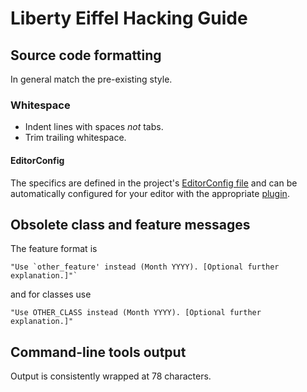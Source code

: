 Liberty Eiffel Hacking Guide
============================

## Source code formatting

In general match the pre-existing style.

### Whitespace

* Indent lines with spaces *not* tabs.
* Trim trailing whitespace.

#### EditorConfig

The specifics are defined in the project's [EditorConfig file](.editorconfig)
and can be automatically configured for your editor with the appropriate
[plugin](http://editorconfig.org/#download).

## Obsolete class and feature messages

The feature format is

	"Use `other_feature' instead (Month YYYY). [Optional further explanation.]"`

and for classes use

	"Use OTHER_CLASS instead (Month YYYY). [Optional further explanation.]"

## Command-line tools output

Output is consistently wrapped at 78 characters.

